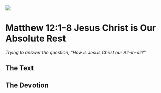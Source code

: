 <img class="intro-right" src="/images/art-matthew.jpg">

# Matthew 12:1-8 Jesus Christ is Our Absolute Rest

*Trying to answer the question, "How is Jesus Christ our All-in-all?"*

## The Text

## The Devotion